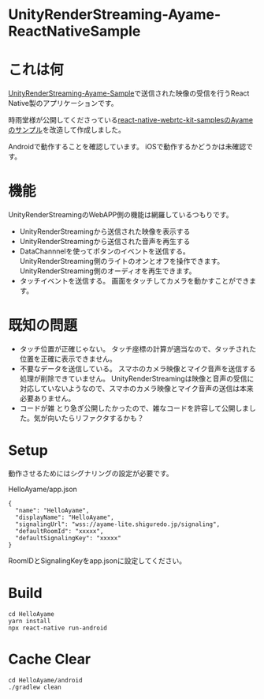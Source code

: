 # UnityRenderStreaming-Ayame-ReactNativeSample

# これは何

[UnityRenderStreaming-Ayame-Sample](https://github.com/tarakoKutibiru/UnityRenderStreaming-Ayame-Sample)で送信された映像の受信を行うReact Native製のアプリケーションです。

時雨堂様が公開してくださっている[react-native-webrtc-kit-samplesのAyameのサンプル](https://github.com/react-native-webrtc-kit/react-native-webrtc-kit-samples/tree/develop/HelloAyame)を改造して作成しました。

Androidで動作することを確認しています。
iOSで動作するかどうかは未確認です。

# 機能
UnityRenderStreamingのWebAPP側の機能は網羅しているつもりです。

- UnityRenderStreamingから送信された映像を表示する
- UnityRenderStreamingから送信された音声を再生する
- DataChannnelを使ってボタンのイベントを送信する。
    UnityRenderStreaming側のライトのオンとオフを操作できます。
    UnityRenderStreaming側のオーディオを再生できます。
- タッチイベントを送信する。
    画面をタッチしてカメラを動かすことができます。

# 既知の問題
- タッチ位置が正確じゃない。
    タッチ座標の計算が適当なので、タッチされた位置を正確に表示できません。
- 不要なデータを送信している。
    スマホのカメラ映像とマイク音声を送信する処理が削除できていません。
    UnityRenderStreamingは映像と音声の受信に対応していないようなので、スマホのカメラ映像とマイク音声の送信は本来必要ありません。
- コードが雑
    とり急ぎ公開したかったので、雑なコードを許容して公開しました。気が向いたらリファクタするかも？

# Setup

動作させるためにはシグナリングの設定が必要です。

HelloAyame/app.json
```
{
  "name": "HelloAyame",
  "displayName": "HelloAyame",
  "signalingUrl": "wss://ayame-lite.shiguredo.jp/signaling",
  "defaultRoomId": "xxxxx",
  "defaultSignalingKey": "xxxxx"
}
```

RoomIDとSignalingKeyをapp.jsonに設定してください。

# Build

```
cd HelloAyame
yarn install
npx react-native run-android
```

# Cache Clear

```
cd HelloAyame/android
./gradlew clean
```